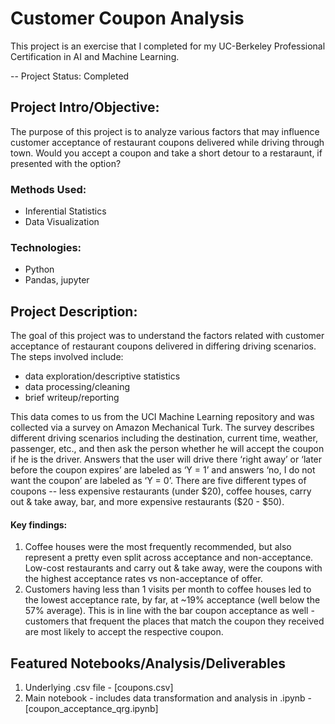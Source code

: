 # Customer Coupon Analysis
This project is an exercise that I completed for my UC-Berkeley Professional Certification in AI and Machine Learning. 

-- Project Status: Completed

## Project Intro/Objective:
The purpose of this project is to analyze various factors that may influence customer acceptance of restaurant coupons delivered while driving through town. Would you accept a coupon and take a short detour to a restaraunt, if presented with the option? 

### Methods Used:
* Inferential Statistics
* Data Visualization

### Technologies:
* Python
* Pandas, jupyter

## Project Description:
The goal of this project was to understand the factors related with customer acceptance of restaurant coupons delivered in differing driving scenarios. The steps involved include:
- data exploration/descriptive statistics
- data processing/cleaning
- brief writeup/reporting

This data comes to us from the UCI Machine Learning repository and was collected via a survey on Amazon Mechanical Turk. The survey describes different driving scenarios including the destination, current time, weather, passenger, etc., and then ask the person whether he will accept the coupon if he is the driver. Answers that the user will drive there ‘right away’ or ‘later before the coupon expires’ are labeled as ‘Y = 1’ and answers ‘no, I do not want the coupon’ are labeled as ‘Y = 0’. There are five different types of coupons -- less expensive restaurants (under $20), coffee houses, carry out & take away, bar, and more expensive restaurants ($20 - $50).

#### Key findings:
1. Coffee houses were the most frequently recommended, but also represent a pretty even split across acceptance and non-acceptance. Low-cost restaurants and carry out & take away, were the coupons with the highest acceptance rates vs non-acceptance of offer.
2. Customers having less than 1 visits per month to coffee houses led to the lowest acceptance rate, by far, at ~19% acceptance (well below the 57% average). This is in line with the bar coupon acceptance as well - customers that frequent the places that match the coupon they received are most likely to accept the respective coupon.

## Featured Notebooks/Analysis/Deliverables
1. Underlying .csv file - [coupons.csv]
2. Main notebook - includes data transformation and analysis in .ipynb - [coupon_acceptance_qrg.ipynb]

